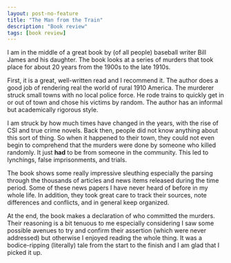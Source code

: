 ```yaml
---
layout: post-no-feature
title: "The Man from the Train"
description: "Book review"
tags: [book review]
---
```


I am in the middle of a great book by (of all people) baseball writer Bill James and his daughter. The book looks at a series of murders that took place for about 20 years from the 1900s to the late 1910s. 

First, it is a great, well-written read and I recommend it. The author does a good job of rendering real the world of rural 1910 America. The murderer struck small towns with no local police force. He rode trains to quickly get in or out of town and chose his victims by random. The author has an informal but academically rigorous style. 

I am struck by how much times have changed in the years, with the rise of CSI and true crime novels. Back then, people did not know anything about this sort of thing. So when it happened to their town, they could not even begin to comprehend that the murders were done by someone who killed randomly. It just **had** to be from someone in the community. This led to lynchings, false imprisonments, and trials. 

The book shows some really impressive sleuthing especially the parsing through the thousands of articles and news items released during the time period. Some of these news papers I have never heard of before in my whole life. In addition, they took great care to track their sources, note differences and conflicts, and in general keep organized. 

At the end, the book makes a declaration of who committed the murders. Their reasoning is a bit tenuous to me especially considering I saw some possible avenues to try and confirm their assertion (which were never addressed) but otherwise I enjoyed reading the whole thing. It was a bodice-ripping (literally) tale from the start to the finish and I am glad that I picked it up. 